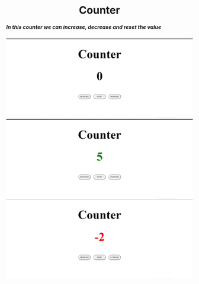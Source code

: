 <h1 align='center'> Counter </h1>

<h5>In this counter we can increase, decrease and reset the value</h5>

![Image of counter1](https://github.com/jillellamudisurya/Java_Script_Projects/blob/main/Result%20Images/Counter%201.jpg)
![Image of counter2](https://github.com/jillellamudisurya/Java_Script_Projects/blob/main/Result%20Images/Counter%202.jpg)
![Image of counter3](https://github.com/jillellamudisurya/Java_Script_Projects/blob/main/Result%20Images/Counter%203.jpg)
